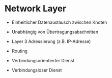 # Network Layer

* Einheitlicher Datenaustausch zwischen Knoten
* Unabhängig von Übertragungsabschnitten
* Layer 3 Adressierung (z.B. IP-Adresse)
* Routing

* Verbindungsorientierter Dienst
* Verbindungsloser Dienst


